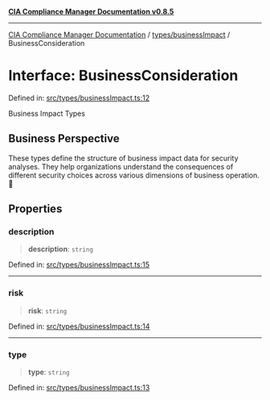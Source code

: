 [**CIA Compliance Manager Documentation v0.8.5**](../../../README.md)

***

[CIA Compliance Manager Documentation](../../../modules.md) / [types/businessImpact](../README.md) / BusinessConsideration

# Interface: BusinessConsideration

Defined in: [src/types/businessImpact.ts:12](https://github.com/Hack23/cia-compliance-manager/blob/3ae0301247f765ba03c8c0fe645db4718bb8af76/src/types/businessImpact.ts#L12)

Business Impact Types

## Business Perspective

These types define the structure of business impact data for security analyses.
They help organizations understand the consequences of different security
choices across various dimensions of business operation. 💼

## Properties

### description

> **description**: `string`

Defined in: [src/types/businessImpact.ts:15](https://github.com/Hack23/cia-compliance-manager/blob/3ae0301247f765ba03c8c0fe645db4718bb8af76/src/types/businessImpact.ts#L15)

***

### risk

> **risk**: `string`

Defined in: [src/types/businessImpact.ts:14](https://github.com/Hack23/cia-compliance-manager/blob/3ae0301247f765ba03c8c0fe645db4718bb8af76/src/types/businessImpact.ts#L14)

***

### type

> **type**: `string`

Defined in: [src/types/businessImpact.ts:13](https://github.com/Hack23/cia-compliance-manager/blob/3ae0301247f765ba03c8c0fe645db4718bb8af76/src/types/businessImpact.ts#L13)
